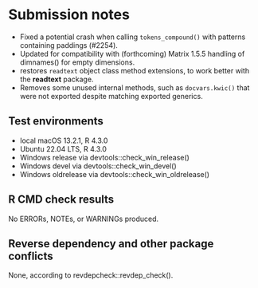 # Submission notes

*  Fixed a potential crash when calling `tokens_compound()` with patterns containing paddings (#2254).
*  Updated for compatibility with (forthcoming) Matrix 1.5.5 handling of dimnames() 
for empty dimensions.
*  restores `readtext` object class method extensions, to work better with the **readtext** package.
*  Removes some unused internal methods, such as `docvars.kwic()` that were not exported despite matching exported generics.


## Test environments

* local macOS 13.2.1, R 4.3.0
* Ubuntu 22.04 LTS, R 4.3.0
* Windows release via devtools::check_win_release()
* Windows devel via devtools::check_win_devel()
* Windows oldrelease via devtools::check_win_oldrelease()

## R CMD check results

No ERRORs, NOTEs, or WARNINGs produced.

## Reverse dependency and other package conflicts

None, according to revdepcheck::revdep_check().

